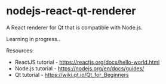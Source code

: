 # nodejs-react-qt-renderer
A React renderer for Qt that is compatible with Node.js.

Learning in progress..


Resources:
* ReactJS tutorial - https://reactjs.org/docs/hello-world.html
* Node.js tutorial - https://nodejs.org/en/docs/guides/
* Qt tutorial - https://wiki.qt.io/Qt_for_Beginners
